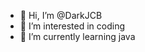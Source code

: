 - 👋 Hi, I’m @DarkJCB
- 👀 I’m interested in coding
- 🌱 I’m currently learning java

<!---
DarkJCB/DarkJCB is a ✨ special ✨ repository because its `README.md` (this file) appears on your GitHub profile.
You can click the Preview link to take a look at your changes.
--->
